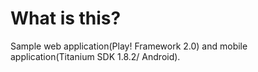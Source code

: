 # What is this?

Sample web application(Play! Framework 2.0) and mobile application(Titanium SDK 1.8.2/ Android).
